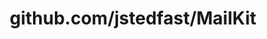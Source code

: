 ---
layout: post
title: github.com/jstedfast/MailKit
categories: link
tags: [انگلیسی, گیت‌هاب, برنامه‌نویسی]
---